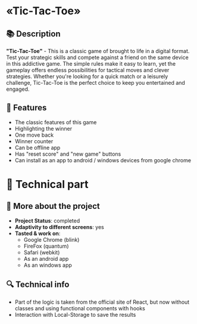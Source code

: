 #  «Tic-Tac-Toe»
## 📚 Description
  **"Tic-Tac-Toe"** - This is a classic game of brought to life in a digital format. Test your strategic skills and compete against a friend on the same device in this addictive game. The simple rules make it easy to learn,   yet the gameplay offers endless possibilities for tactical moves and clever strategies. Whether you're looking for a quick match or a leisurely challenge, Tic-Tac-Toe is the perfect choice to keep you entertained and        engaged.
## 📑 Features
*	The classic features of this game
*	Highlighting the winner
*	One move back
*	Winner counter
*	Can be offline app
*	Has "reset score" and "new game" buttons
* Can install as an app to android / windows devices from google chrome
# 🔧 Technical part
## 📖 More about the project
  *	**Project Status**: completed
  *	**Adaptivity to different screens**: yes
  *	**Tasted & work on**:
    *	Google Chrome (blink)
    * FireFox (quantum)
    * Safari (webkit)
    * As an android app
    * As an windows app
## 🔍 Technical info
  *	Part of the logic is taken from the official site of React, but now without classes and using functional components with hooks
  *	Interaction with Local-Storage to save the results
